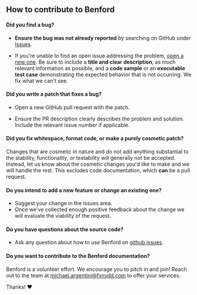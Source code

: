 ## How to contribute to Benford

#### **Did you find a bug?**

* **Ensure the bug was not already reported** by searching on GitHub under [Issues](https://github.com/fynydd/Fynydd.Benford/issues).

* If you're unable to find an open issue addressing the problem, [open a new one](https://github.com/fynydd/Fynydd.Benford/issues/new). Be sure to include a **title and clear description**, as much relevant information as possible, and a **code sample** or an **executable test case** demonstrating the expected behavior that is not occurring. We fix what we can't see.

#### **Did you write a patch that fixes a bug?**

* Open a new GitHub pull request with the patch.

* Ensure the PR description clearly describes the problem and solution. Include the relevant issue number if applicable.

#### **Did you fix whitespace, format code, or make a purely cosmetic patch?**

Changes that are cosmetic in nature and do not add anything substantial to the stability, functionality, or testability will generally not be accepted. Instead, let us know about the cosmetic changes you'd like to make and we will handle the rest. This excludes code documentation, which **can** be a pull request.

#### **Do you intend to add a new feature or change an existing one?**

* Suggest your change in the issues area.
* Once we've collected enough positive feedback about the change we will evaluate the viability of the request.

#### **Do you have questions about the source code?**

* Ask any question about how to use Benford on [github issues](https://github.com/fynydd/Fynydd.Benford/issues).

#### **Do you want to contribute to the Benford documentation?**

Benford is a volunteer effort. We encourage you to pitch in and join! Reach out to the team at [michael.argentini@fynydd.com](michael.argentini@fynydd.com) to offer your services.

Thanks! :heart:
